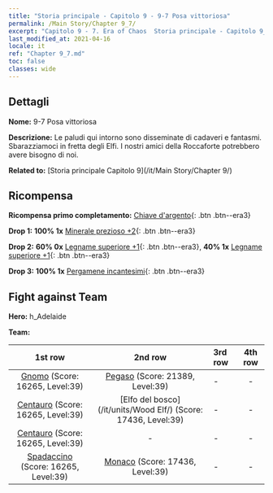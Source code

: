 ```yaml
---
title: "Storia principale - Capitolo 9 - 9-7 Posa vittoriosa"
permalink: /Main Story/Chapter 9_7/
excerpt: "Capitolo 9 - 7. Era of Chaos  Storia principale - Capitolo 9_7. 9-7 Posa vittoriosa"
last_modified_at: 2021-04-16
locale: it
ref: "Chapter 9_7.md"
toc: false
classes: wide
---
```


## Dettagli

 **Nome:** 9-7 Posa vittoriosa

 **Descrizione:** Le paludi qui intorno sono disseminate di cadaveri e fantasmi. Sbarazziamoci in fretta degli Elfi. I nostri amici della Roccaforte potrebbero avere bisogno di noi.

 **Related to:** [Storia principale Capitolo 9](/it/Main Story/Chapter 9/)

## Ricompensa

 **Ricompensa primo completamento:** [Chiave d'argento](/it/Items/con_693/){: .btn .btn--era3}

 **Drop 1:** **100% 1x** [Minerale prezioso +2](/it/Items/mat_26/){: .btn .btn--era3}

 **Drop 2:** **60% 0x** [Legname superiore +1](/it/Items/mat_20/){: .btn .btn--era3}, **40% 1x** [Legname superiore +1](/it/Items/mat_20/){: .btn .btn--era3}

 **Drop 3:** **100% 1x** [Pergamene incantesimi](/it/Items/con_694/){: .btn .btn--era3}


## Fight against Team
 **Hero:** h_Adelaide

 **Team:**


  | 1st row | 2nd row | 3rd row | 4th row |
  |:----:|:----:|:----|:----:|
  | [Gnomo](/it/units/Dwarf/) (Score: 16265, Level:39)  | [Pegaso](/it/units/Pegasus/) (Score: 21389, Level:39)  | - | - |
  | [Centauro](/it/units/Centaur/) (Score: 16265, Level:39)  | [Elfo del bosco](/it/units/Wood Elf/) (Score: 17436, Level:39)  | - | - |
  | [Centauro](/it/units/Centaur/) (Score: 16265, Level:39)  | - | - | - |
  | [Spadaccino](/it/units/Swordsman/) (Score: 16265, Level:39)  | [Monaco](/it/units/Monk/) (Score: 17436, Level:39)  | - | - |


